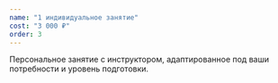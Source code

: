 ```yaml
---
name: "1 индивидуальное занятие"
cost: "3 000 ₽"
order: 3
---
```


Персональное занятие с инструктором, адаптированное под ваши потребности и уровень подготовки. 